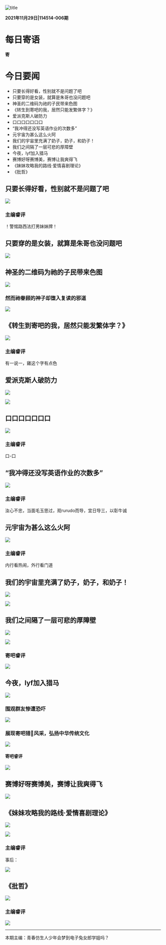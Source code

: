 ![title](../../pic/title.jpg)

**2021年11月29日|114514-006期**

# 每日寄语

**寄**

# 今日要闻

* 只要长得好看，性别就不是问题了吧
* 只要穿的是女装，就算是朱哥也没问题吧
* 神圣的二维码为祂的子民带来色图
* 《转生到寄吧的我，居然只能发繁体字？》
* 爱派克斯人破防力
* 口口口口口口口
* “我冲得还没写英语作业的次数多”
* 元宇宙为甚么这么火阿
* 我们的宇宙里充满了奶子，奶子，和奶子！
* 我们之间隔了一层可悲的厚障壁
* 今夜，lyf加入猎马
* 赛博好呀赛博美，赛博让我爽得飞
* 《妹妹攻略我的路线·爱情喜剧理论》
* 《批哲》


## 只要长得好看，性别就不是问题了吧

![](素材/路西法/内容.png)

### 主编睿评

！警惕路西法打男妹妹牌！

## 只要穿的是女装，就算是朱哥也没问题吧

![](素材/女装/内容.png)

## 神圣的二维码为祂的子民带来色图

![](素材/二维码是神/内容.png)

### 然而祂眷顾的神子却堕入复读的邪道

![](素材/二维码是神/内容2.png)

## 《转生到寄吧的我，居然只能发繁体字？》

![](素材/繁体字/内容.png)

### 主编睿评

有一说一，雞这个字有点色

## 爱派克斯人破防力

![](素材/apex破防/内容1.png)

![](素材/apex破防/内容2.png)

## 口口口口口口口

![](素材/苟/内容.png)

### 主编睿评

口-口

## “我冲得还没写英语作业的次数多”

![](素材/批改网/内容.png)

### 主编睿评

汝心不忠，当面毛玉思过，观rurudo而导，宜日导三，以彰牛诚

## 元宇宙为甚么这么火阿

![](素材/元宇宙/内容.png)

### 主编睿评

内行看热闹，外行看门道

## 我们的宇宙里充满了奶子，奶子，和奶子！

![](素材/找奶子/内容1.png)

![](素材/找奶子/内容2.png)

## 我们之间隔了一层可悲的厚障壁

![](素材/厚障壁/内容.png)

![](素材/厚障壁/内容2.png)

### 寄吧睿评

![](素材/厚障壁/睿评1.png)

## 今夜，lyf加入猎马

![](素材/超凶/内容1.png)

### 围观群友惨遭恐吓

![](素材/超凶/睿评1.png)

### 展现寄吧猎🐎风采，弘扬中华传统文化

![](素材/超凶/内容2.png)

#### 寄吧睿评

![](素材/超凶/睿评2.png)

## 赛博好呀赛博美，赛博让我爽得飞

![](素材/赛博/内容.png)

## 《妹妹攻略我的路线·爱情喜剧理论》

![](素材/资源/内容1.png)

![](素材/资源/内容2.png)

### 主编睿评

事后：

![](素材/资源/睿评.png)

## 《批哲》

![](素材/批哲/内容.png)

### 主编睿评

![](素材/批哲/睿评.png)

---

本期主编：青春仿生人少年会梦到电子兔女郎学姐吗？